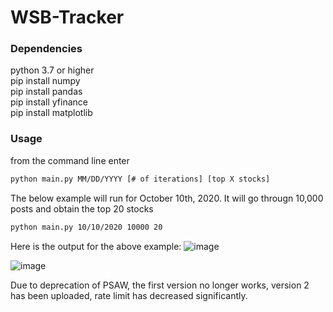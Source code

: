 # WSB-Tracker

### Dependencies 
python 3.7 or higher  
pip install numpy  
pip install pandas  
pip install yfinance  
pip install matplotlib  

### Usage

from the command line enter 
```bash 
python main.py MM/DD/YYYY [# of iterations] [top X stocks]
```

The below example will run for October 10th, 2020. It will go througn 10,000 posts and obtain the top 20 stocks
```bash
python main.py 10/10/2020 10000 20
```

Here is the output for the above example:
![image](https://user-images.githubusercontent.com/52977770/147697811-2fb3e8e1-3d7b-491c-bc52-c79b2e135b97.png)


![image](https://user-images.githubusercontent.com/52977770/147697833-bff653e2-55a7-44da-af48-c8e4d19b4da0.png)


Due to deprecation of PSAW, the first version no longer works, version 2 has been uploaded, rate limit has decreased significantly.
